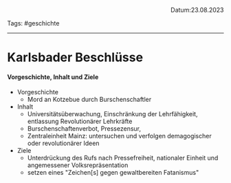<p align="right">Datum:23.08.2023</p>

Tags: #geschichte 

---

# Karlsbader Beschlüsse
#### Vorgeschichte, Inhalt und Ziele
- Vorgeschichte
	- Mord an Kotzebue durch Burschenschaftler 
- Inhalt
	- Universitätsüberwachung, Einschränkung der Lehrfähigkeit, entlassung Revolutionärer Lehrkräfte
  - Burschenschaftenverbot, Pressezensur, 
  - Zentraleinheit Mainz: untersuchen und verfolgen demagogischer oder revolutionärer Ideen
- Ziele
	- Unterdrückung des Rufs nach Pressefreiheit, nationaler Einheit und angemessener Volksrepräsentation
  - setzen eines "Zeichen\[s] gegen gewaltbereiten Fatanismus"